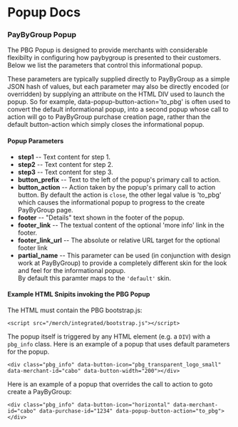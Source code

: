 # Popup Docs



### PayByGroup Popup

The PBG Popup is designed to provide merchants with considerable
flexibilty in configuring how paybygroup is presented to their customers.
Below we list the parameters that control this informational popup.  

These parameters are typically supplied directly to PayByGroup as a simple JSON hash
of values, but each parameter may also be directly encoded (or overridden) by supplying
an attribute on the HTML DIV used to launch the popup.  So for example, data-popup-button-action='to_pbg'
is often used to convert the default informational popup, into a second popup whose call to action will 
go to PayByGroup purchase creation page, rather than the default button-action which simply closes the
informational popup.

#### Popup Parameters

- **step1** -- Text content for step 1.
- **step2** -- Text content for step 2.
- **step3** -- Text content for step 3.
- **button_prefix** -- Text to the left of the popup's primary call to action.
- **button_action** -- Action taken by the popup's primary call to action button.
  By default the action is `close`, the other legal value is 'to_pbg' which causes
  the informational popup to progress to the create PayByGroup page.
- **footer** -- "Details" text shown in the footer of the popup.
- **footer_link** -- The textual content of the optional 'more info' link in the footer.
- **footer_link_url** -- The absolute or relative URL target for the optional footer link
- **partial_name** -- This parameter can be used (in conjunction with design work at PayByGroup) to 
  provide a completely different skin for the look and feel for the informational popup.  
  By default this paramter maps to the `'default'` skin.
  
  

#### Example HTML Snipits invoking the PBG Popup

The HTML must contain the PBG bootstrap.js:

    <script src="/merch/integrated/bootstrap.js"></script>

The popup itself is triggered by any HTML element (e.g. a `DIV`) with a `pbg_info` class.
Here is an example of a popup that uses default parameters for the popup.

    <div class="pbg_info" data-button-icon="pbg_transparent_logo_small" data-merchant-id="cabo" data-button-width="200"></div>

Here is an example of a popup that overrides the call to action to goto create a PayByGroup:

    <div class="pbg_info" data-button-icon="horizontal" data-merchant-id="cabo" data-purchase-id="1234" data-popup-button-action="to_pbg"></div>
